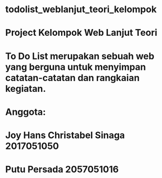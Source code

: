 # todolist_weblanjut_teori_kelompok

# Project Kelompok Web Lanjut Teori

# To Do List merupakan sebuah web yang berguna untuk menyimpan catatan-catatan dan rangkaian kegiatan.

# Anggota:

# Joy Hans Christabel Sinaga 2017051050

# Putu Persada 2057051016
